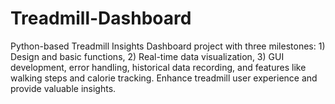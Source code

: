 # Treadmill-Dashboard
Python-based Treadmill Insights Dashboard project with three milestones: 1) Design and basic functions, 2) Real-time data visualization, 3) GUI development, error handling, historical data recording, and features like walking steps and calorie tracking. Enhance treadmill user experience and provide valuable insights.
